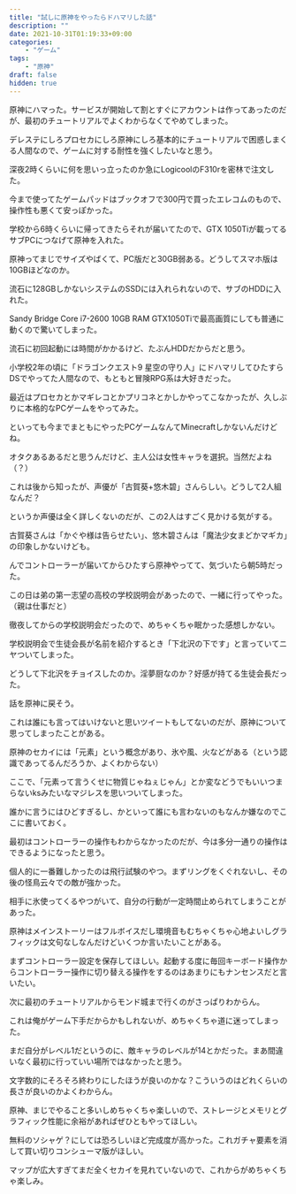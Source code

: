 ```yaml
---
title: "試しに原神をやったらドハマリした話"
description: ""
date: 2021-10-31T01:19:33+09:00
categories:
    - "ゲーム"
tags:
    - "原神"
draft: false
hidden: true
---
```


原神にハマった。サービスが開始して割とすぐにアカウントは作ってあったのだが、最初のチュートリアルでよくわからなくてやめてしまった。

デレステにしろプロセカにしろ原神にしろ基本的にチュートリアルで困惑しまくる人間なので、ゲームに対する耐性を強くしたいなと思う。

深夜2時くらいに何を思いっ立ったのか急にLogicoolのF310rを密林で注文した。

今まで使ってたゲームパッドはブックオフで300円で買ったエレコムのもので、操作性も悪くて安っぽかった。

学校から6時くらいに帰ってきたらそれが届いてたので、GTX 1050Tiが載ってるサブPCにつなげて原神を入れた。

原神ってまじでサイズやばくて、PC版だと30GB弱ある。どうしてスマホ版は10GBほどなのか。

流石に128GBしかないシステムのSSDには入れられないので、サブのHDDに入れた。

Sandy Bridge Core i7-2600 10GB RAM GTX1050Tiで最高画質にしても普通に動くので驚いてしまった。

流石に初回起動には時間がかかるけど、たぶんHDDだからだと思う。

小学校2年の頃に「ドラゴンクエスト9 星空の守り人」にドハマリしてひたすらDSでやってた人間なので、もともと冒険RPG系は大好きだった。

最近はプロセカとかマギレコとかプリコネとかしかやってこなかったが、久しぶりに本格的なPCゲームをやってみた。

といっても今までまともにやったPCゲームなんてMinecraftしかないんだけどね。

オタクあるあるだと思うんだけど、主人公は女性キャラを選択。当然だよね（？）

これは後から知ったが、声優が「古賀葵+悠木碧」さんらしい。どうして2人組なんだ？

というか声優は全く詳しくないのだが、この2人はすごく見かける気がする。

古賀葵さんは「かぐや様は告らせたい」、悠木碧さんは「魔法少女まどかマギカ」の印象しかないけども。

んでコントローラーが届いてからひたすら原神やってて、気づいたら朝5時だった。

この日は弟の第一志望の高校の学校説明会があったので、一緒に行ってやった。（親は仕事だと）

徹夜してからの学校説明会だったので、めちゃくちゃ眠かった感想しかない。

学校説明会で生徒会長が名前を紹介するとき「下北沢の下です」と言っていてニヤついてしまった。

どうして下北沢をチョイスしたのか。淫夢厨なのか？好感が持てる生徒会長だった。

話を原神に戻そう。

これは誰にも言ってはいけないと思いツイートもしてないのだが、原神について思ってしまったことがある。

原神のセカイには「元素」という概念があり、氷や風、火などがある（という認識であってるんだろうか、よくわからない）

ここで、「元素って言うくせに物質じゃねぇじゃん」とか変などうでもいいつまらないksみたいなマジレスを思いついてしまった。

誰かに言うにはひどすぎるし、かといって誰にも言わないのもなんか嫌なのでここに書いておく。

最初はコントローラーの操作もわからなかったのだが、今は多分一通りの操作はできるようになったと思う。

個人的に一番難しかったのは飛行試験のやつ。まずリングをくぐれないし、その後の怪鳥云々での敵が強かった。

相手に氷使ってくるやつがいて、自分の行動が一定時間止められてしまうことがあった。

原神はメインストーリーはフルボイスだし環境音もむちゃくちゃ心地よいしグラフィックは文句なしなんだけどいくつか言いたいことがある。

まずコントローラー設定を保存してほしい。起動する度に毎回キーボード操作からコントローラー操作に切り替える操作をするのはあまりにもナンセンスだと言いたい。

次に最初のチュートリアルからモンド城まで行くのがさっぱりわからん。

これは俺がゲーム下手だからかもしれないが、めちゃくちゃ道に迷ってしまった。

まだ自分がレベル1だというのに、敵キャラのレベルが14とかだった。まあ間違いなく最初に行っていい場所ではなかったと思う。

文字数的にそろそろ終わりにしたほうが良いのかな？こういうのはどれくらいの長さが良いのかよくわからん。

原神、まじでやること多いしめちゃくちゃ楽しいので、ストレージとメモリとグラフィック性能に余裕があればぜひともやってほしい。

無料のソシャゲ？にしては恐ろしいほど完成度が高かった。これガチャ要素を消して買い切りコンシューマ版がほしい。

マップが広大すぎてまだ全くセカイを見れていないので、これからがめちゃくちゃ楽しみ。
